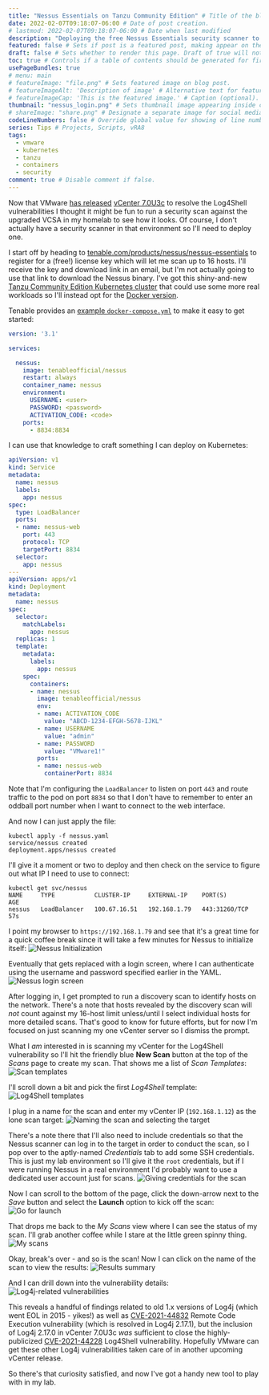 ```yaml
---
title: "Nessus Essentials on Tanzu Community Edition" # Title of the blog post.
date: 2022-02-07T09:18:07-06:00 # Date of post creation.
# lastmod: 2022-02-07T09:18:07-06:00 # Date when last modified
description: "Deploying the free Nessus Essentials security scanner to a Tanzu Community Edition Kubernetes cluster in my homelab." # Description used for search engine.
featured: false # Sets if post is a featured post, making appear on the home page side bar.
draft: false # Sets whether to render this page. Draft of true will not be rendered.
toc: true # Controls if a table of contents should be generated for first-level links automatically.
usePageBundles: true
# menu: main
# featureImage: "file.png" # Sets featured image on blog post.
# featureImageAlt: 'Description of image' # Alternative text for featured image.
# featureImageCap: 'This is the featured image.' # Caption (optional).
thumbnail: "nessus_login.png" # Sets thumbnail image appearing inside card on homepage.
# shareImage: "share.png" # Designate a separate image for social media sharing.
codeLineNumbers: false # Override global value for showing of line numbers within code block.
series: Tips # Projects, Scripts, vRA8
tags:
  - vmware
  - kubernetes
  - tanzu
  - containers
  - security
comment: true # Disable comment if false.
---
```

Now that VMware [has released](https://blogs.vmware.com/vsphere/2022/01/announcing-availability-of-vsphere-7-update-3c.html) [vCenter 7.0U3c](https://docs.vmware.com/en/VMware-vSphere/7.0/rn/vsphere-vcenter-server-70u3c-release-notes.html) to resolve the Log4Shell vulnerabilities I thought it might be fun to run a security scan against the upgraded VCSA in my homelab to see how it looks. Of course, I don't actually have a security scanner in that environment so I'll need to deploy one.

I start off by heading to [tenable.com/products/nessus/nessus-essentials](https://www.tenable.com/products/nessus/nessus-essentials) to register for a (free!) license key which will let me scan up to 16 hosts. I'll receive the key and download link in an email, but I'm not actually going to use that link to download the Nessus binary. I've got this shiny-and-new [Tanzu Community Edition Kubernetes cluster](/tanzu-community-edition-k8s-homelab/) that could use some more real workloads so I'll instead opt for the [Docker version](https://hub.docker.com/r/tenableofficial/nessus).

Tenable provides an [example `docker-compose.yml`](https://community.tenable.com/s/article/Deploy-Nessus-docker-image-with-docker-compose) to make it easy to get started:
```yaml {linenos=true}
version: '3.1'

services:

  nessus:
    image: tenableofficial/nessus
    restart: always
    container_name: nessus
    environment:
      USERNAME: <user>
      PASSWORD: <password>
      ACTIVATION_CODE: <code>
    ports:
      - 8834:8834
```

I can use that knowledge to craft something I can deploy on Kubernetes:
```yaml {linenos=true}
apiVersion: v1
kind: Service
metadata:
  name: nessus
  labels:
    app: nessus
spec:
  type: LoadBalancer
  ports:
  - name: nessus-web
    port: 443
    protocol: TCP
    targetPort: 8834
  selector:
    app: nessus
---
apiVersion: apps/v1
kind: Deployment
metadata:
  name: nessus
spec:
  selector:
    matchLabels:
      app: nessus
  replicas: 1
  template:
    metadata:
      labels:
        app: nessus
    spec:
      containers:
      - name: nessus
        image: tenableofficial/nessus
        env:
        - name: ACTIVATION_CODE
          value: "ABCD-1234-EFGH-5678-IJKL"
        - name: USERNAME
          value: "admin"
        - name: PASSWORD
          value: "VMware1!"
        ports:
        - name: nessus-web
          containerPort: 8834
```

Note that I'm configuring the `LoadBalancer` to listen on port `443` and route traffic to the pod on port `8834` so that I don't have to remember to enter an oddball port number when I want to connect to the web interface.

And now I can just apply the file:
```command-session
kubectl apply -f nessus.yaml
service/nessus created
deployment.apps/nessus created
```

I'll give it a moment or two to deploy and then check on the service to figure out what IP I need to use to connect:
```command-session
kubectl get svc/nessus
NAME     TYPE           CLUSTER-IP     EXTERNAL-IP    PORT(S)         AGE
nessus   LoadBalancer   100.67.16.51   192.168.1.79   443:31260/TCP   57s
```

I point my browser to `https://192.168.1.79` and see that it's a great time for a quick coffee break since it will take a few minutes for Nessus to initialize itself:
![Nessus Initialization](nessus_init.png)

Eventually that gets replaced with a login screen, where I can authenticate using the username and password specified earlier in the YAML.
![Nessus login screen](nessus_login.png)

After logging in, I get prompted to run a discovery scan to identify hosts on the network. There's a note that hosts revealed by the discovery scan will *not* count against my 16-host limit unless/until I select individual hosts for more detailed scans. That's good to know for future efforts, but for now I'm focused on just scanning my one vCenter server so I dismiss the prompt.

 What I *am* interested in is scanning my vCenter for the Log4Shell vulnerability so I'll hit the friendly blue **New Scan** button at the top of the *Scans* page to create my scan. That shows me a list of *Scan Templates*:
![Scan templates](scan_templates.png)

I'll scroll down a bit and pick the first *Log4Shell* template:
![Log4Shell templates](log4shell_templates.png)

I plug in a name for the scan and enter my vCenter IP (`192.168.1.12`) as the lone scan target:
![Naming the scan and selecting the target](scan_setup_page_1.png)

There's a note there that I'll also need to include credentials so that the Nessus scanner can log in to the target in order to conduct the scan, so I pop over to the aptly-named *Credentials* tab to add some SSH credentials. This is just my lab environment so I'll give it the `root` credentials, but if I were running Nessus in a real environment I'd probably want to use a dedicated user account just for scans.
![Giving credentials for the scan](scan_setup_page2.png)

Now I can scroll to the bottom of the page, click the down-arrow next to the *Save* button and select the **Launch** option to kick off the scan:
![Go for launch](launch.png)

That drops me back to the *My Scans* view where I can see the status of my scan. I'll grab another coffee while I stare at the little green spinny thing.
![My scans](my_scans.gif)

Okay, break's over - and so is the scan! Now I can click on the name of the scan to view the results:
![Results summary](scan_results_summary.png)

And I can drill down into the vulnerability details:
![Log4j-related vulnerabilities](scan_results_log4j.png)

This reveals a handful of findings related to old 1.x versions of Log4j (which went EOL in 2015 - yikes!) as well as [CVE-2021-44832](https://nvd.nist.gov/vuln/detail/CVE-2021-44832) Remote Code Execution vulnerability (which is resolved in Log4j 2.17.1), but the inclusion of Log4j 2.17.0 in vCenter 7.0U3c *was* sufficient to close the highly-publicized [CVE-2021-44228](https://nvd.nist.gov/vuln/detail/CVE-2021-44228) Log4Shell vulnerability. Hopefully VMware can get these other Log4j vulnerabilities taken care of in another upcoming vCenter release.

So there's that curiosity satisfied, and now I've got a handy new tool to play with in my lab.